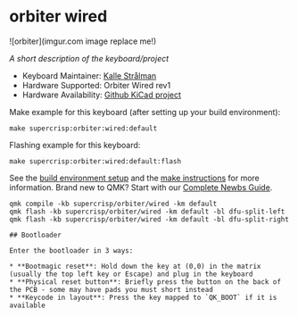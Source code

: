 # orbiter wired

![orbiter](imgur.com image replace me!)

*A short description of the keyboard/project*

* Keyboard Maintainer: [Kalle Strålman](https://github.com/kjeller)
* Hardware Supported: Orbiter Wired rev1
* Hardware Availability: [Github KiCad project](https://github.com/kjeller/orbiter_keyboard/tree/master/pcb/orbiter-wired)

Make example for this keyboard (after setting up your build environment):

    make supercrisp:orbiter:wired:default

Flashing example for this keyboard:

    make supercrisp:orbiter:wired:default:flash

See the [build environment setup](https://docs.qmk.fm/#/getting_started_build_tools) and the [make instructions](https://docs.qmk.fm/#/getting_started_make_guide) for more information. Brand new to QMK? Start with our [Complete Newbs Guide](https://docs.qmk.fm/#/newbs).

```
qmk compile -kb supercrisp/orbiter/wired -km default
qmk flash -kb supercrisp/orbiter/wired -km default -bl dfu-split-left
qmk flash -kb supercrisp/orbiter/wired -km default -bl dfu-split-right

## Bootloader

Enter the bootloader in 3 ways:

* **Bootmagic reset**: Hold down the key at (0,0) in the matrix (usually the top left key or Escape) and plug in the keyboard
* **Physical reset button**: Briefly press the button on the back of the PCB - some may have pads you must short instead
* **Keycode in layout**: Press the key mapped to `QK_BOOT` if it is available
